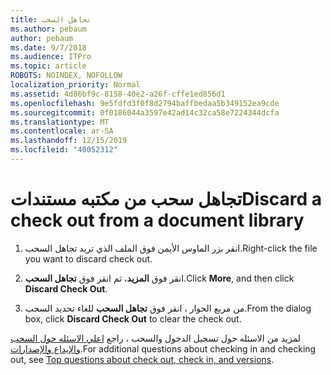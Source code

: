 ```yaml
---
title: تجاهل السحب
ms.author: pebaum
author: pebaum
ms.date: 9/7/2018
ms.audience: ITPro
ms.topic: article
ROBOTS: NOINDEX, NOFOLLOW
localization_priority: Normal
ms.assetid: 4d86bf9c-8158-40e2-a26f-cffe1ed856d1
ms.openlocfilehash: 9e5fdfd3f0f8d2794baffbedaa5b349152ea9cde
ms.sourcegitcommit: 0f0186044a3597e42ad14c32ca58e7224344dcfa
ms.translationtype: MT
ms.contentlocale: ar-SA
ms.lasthandoff: 12/15/2019
ms.locfileid: "40052312"
---
```

# <a name="discard-a-check-out-from-a-document-library"></a><span data-ttu-id="567e1-102">تجاهل سحب من مكتبه مستندات</span><span class="sxs-lookup"><span data-stu-id="567e1-102">Discard a check out from a document library</span></span>

1. <span data-ttu-id="567e1-103">انقر بزر الماوس الأيمن فوق الملف الذي تريد تجاهل السحب.</span><span class="sxs-lookup"><span data-stu-id="567e1-103">Right-click the file you want to discard check out.</span></span>
    
2. <span data-ttu-id="567e1-104">انقر فوق **المزيد**، ثم انقر فوق **تجاهل السحب**.</span><span class="sxs-lookup"><span data-stu-id="567e1-104">Click **More**, and then click **Discard Check Out**.</span></span> 
    
3. <span data-ttu-id="567e1-105">من مربع الحوار ، انقر فوق **تجاهل السحب** للغاء تحديد السحب.</span><span class="sxs-lookup"><span data-stu-id="567e1-105">From the dialog box, click **Discard Check Out** to clear the check out.</span></span> 
    
<span data-ttu-id="567e1-106">لمزيد من الاسئله حول تسجيل الدخول والسحب ، راجع [اعلي الاسئله حول السحب والإيداع والإصدارات](https://go.microsoft.com/fwlink/?linkid=2018786).</span><span class="sxs-lookup"><span data-stu-id="567e1-106">For additional questions about checking in and checking out, see [Top questions about check out, check in, and versions](https://go.microsoft.com/fwlink/?linkid=2018786).</span></span>
  

